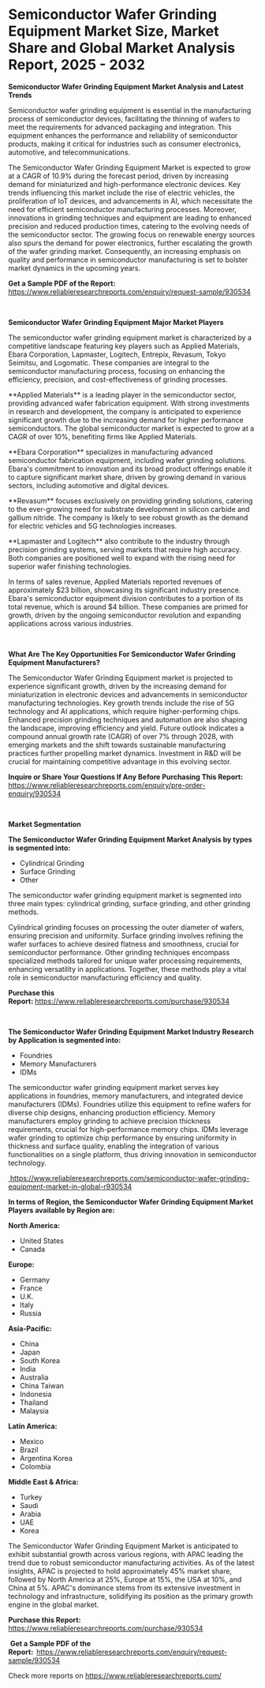 <p><h1>Semiconductor Wafer Grinding Equipment Market Size, Market Share and Global Market Analysis Report, 2025 - 2032</h1></p><p><strong>Semiconductor Wafer Grinding Equipment Market Analysis and Latest Trends</strong></p>
<p><p>Semiconductor wafer grinding equipment is essential in the manufacturing process of semiconductor devices, facilitating the thinning of wafers to meet the requirements for advanced packaging and integration. This equipment enhances the performance and reliability of semiconductor products, making it critical for industries such as consumer electronics, automotive, and telecommunications.</p><p>The Semiconductor Wafer Grinding Equipment Market is expected to grow at a CAGR of 10.9% during the forecast period, driven by increasing demand for miniaturized and high-performance electronic devices. Key trends influencing this market include the rise of electric vehicles, the proliferation of IoT devices, and advancements in AI, which necessitate the need for efficient semiconductor manufacturing processes. Moreover, innovations in grinding techniques and equipment are leading to enhanced precision and reduced production times, catering to the evolving needs of the semiconductor sector. The growing focus on renewable energy sources also spurs the demand for power electronics, further escalating the growth of the wafer grinding market. Consequently, an increasing emphasis on quality and performance in semiconductor manufacturing is set to bolster market dynamics in the upcoming years.</p></p>
<p><strong>Get a Sample PDF of the Report:&nbsp;</strong> <a href="https://www.reliableresearchreports.com/enquiry/request-sample/930534?utm_campaign=3063&utm_medium=2&utm_source=Github&utm_content=ia&utm_term=21032025&utm_id=semiconductor-wafer-grinding-equipment">https://www.reliableresearchreports.com/enquiry/request-sample/930534</a></p>
<p>&nbsp;</p>
<p><strong>Semiconductor Wafer Grinding Equipment Major Market Players</strong></p>
<p><p>The semiconductor wafer grinding equipment market is characterized by a competitive landscape featuring key players such as Applied Materials, Ebara Corporation, Lapmaster, Logitech, Entrepix, Revasum, Tokyo Seimitsu, and Logomatic. These companies are integral to the semiconductor manufacturing process, focusing on enhancing the efficiency, precision, and cost-effectiveness of grinding processes.</p><p>**Applied Materials** is a leading player in the semiconductor sector, providing advanced wafer fabrication equipment. With strong investments in research and development, the company is anticipated to experience significant growth due to the increasing demand for higher performance semiconductors. The global semiconductor market is expected to grow at a CAGR of over 10%, benefiting firms like Applied Materials.</p><p>**Ebara Corporation** specializes in manufacturing advanced semiconductor fabrication equipment, including wafer grinding solutions. Ebara's commitment to innovation and its broad product offerings enable it to capture significant market share, driven by growing demand in various sectors, including automotive and digital devices.</p><p>**Revasum** focuses exclusively on providing grinding solutions, catering to the ever-growing need for substrate development in silicon carbide and gallium nitride. The company is likely to see robust growth as the demand for electric vehicles and 5G technologies increases.</p><p>**Lapmaster and Logitech** also contribute to the industry through precision grinding systems, serving markets that require high accuracy. Both companies are positioned well to expand with the rising need for superior wafer finishing technologies.</p><p>In terms of sales revenue, Applied Materials reported revenues of approximately $23 billion, showcasing its significant industry presence. Ebara's semiconductor equipment division contributes to a portion of its total revenue, which is around $4 billion. These companies are primed for growth, driven by the ongoing semiconductor revolution and expanding applications across various industries.</p></p>
<p>&nbsp;</p>
<p><strong>What Are The Key Opportunities For Semiconductor Wafer Grinding Equipment Manufacturers?</strong></p>
<p><p>The Semiconductor Wafer Grinding Equipment market is projected to experience significant growth, driven by the increasing demand for miniaturization in electronic devices and advancements in semiconductor manufacturing technologies. Key growth trends include the rise of 5G technology and AI applications, which require higher-performing chips. Enhanced precision grinding techniques and automation are also shaping the landscape, improving efficiency and yield. Future outlook indicates a compound annual growth rate (CAGR) of over 7% through 2028, with emerging markets and the shift towards sustainable manufacturing practices further propelling market dynamics. Investment in R&D will be crucial for maintaining competitive advantage in this evolving sector.</p></p>
<p><strong>Inquire or Share Your Questions If Any Before Purchasing This Report:</strong> <a href="https://www.reliableresearchreports.com/enquiry/pre-order-enquiry/930534?utm_campaign=3063&utm_medium=2&utm_source=Github&utm_content=ia&utm_term=21032025&utm_id=semiconductor-wafer-grinding-equipment">https://www.reliableresearchreports.com/enquiry/pre-order-enquiry/930534</a></p>
<p>&nbsp;</p>
<p><strong>Market Segmentation</strong></p>
<p><strong>The Semiconductor Wafer Grinding Equipment Market Analysis by types is segmented into:</strong></p>
<p><ul><li>Cylindrical Grinding</li><li>Surface Grinding</li><li>Other</li></ul></p>
<p><p>The semiconductor wafer grinding equipment market is segmented into three main types: cylindrical grinding, surface grinding, and other grinding methods. </p><p>Cylindrical grinding focuses on processing the outer diameter of wafers, ensuring precision and uniformity. Surface grinding involves refining the wafer surfaces to achieve desired flatness and smoothness, crucial for semiconductor performance. Other grinding techniques encompass specialized methods tailored for unique wafer processing requirements, enhancing versatility in applications. Together, these methods play a vital role in semiconductor manufacturing efficiency and quality.</p></p>
<p><strong>Purchase this Report:&nbsp;</strong><a href="https://www.reliableresearchreports.com/purchase/930534?utm_campaign=3063&utm_medium=2&utm_source=Github&utm_content=ia&utm_term=21032025&utm_id=semiconductor-wafer-grinding-equipment">https://www.reliableresearchreports.com/purchase/930534</a></p>
<p>&nbsp;</p>
<p><strong>The Semiconductor Wafer Grinding Equipment Market Industry Research by Application is segmented into:</strong></p>
<p><ul><li>Foundries</li><li>Memory Manufacturers</li><li>IDMs</li></ul></p>
<p><p>The semiconductor wafer grinding equipment market serves key applications in foundries, memory manufacturers, and integrated device manufacturers (IDMs). Foundries utilize this equipment to refine wafers for diverse chip designs, enhancing production efficiency. Memory manufacturers employ grinding to achieve precision thickness requirements, crucial for high-performance memory chips. IDMs leverage wafer grinding to optimize chip performance by ensuring uniformity in thickness and surface quality, enabling the integration of various functionalities on a single platform, thus driving innovation in semiconductor technology.</p></p>
<p><a href="https://www.reliableresearchreports.com/semiconductor-wafer-grinding-equipment-market-in-global-r930534?utm_campaign=3063&utm_medium=2&utm_source=Github&utm_content=ia&utm_term=21032025&utm_id=semiconductor-wafer-grinding-equipment">&nbsp;https://www.reliableresearchreports.com/semiconductor-wafer-grinding-equipment-market-in-global-r930534</a></p>
<p><strong>In terms of Region, the Semiconductor Wafer Grinding Equipment Market Players available by Region are:</strong></p>
<p>
    <p> <strong> North America: </strong>
        <ul>
            <li>United States</li>
            <li>Canada</li>
        </ul>
        </p> 
    <p> <strong> Europe: </strong>
        <ul>
            <li>Germany</li>
            <li>France</li>
            <li>U.K.</li>
            <li>Italy</li>
            <li>Russia</li>
        </ul>
        </p> 
    <p> <strong> Asia-Pacific: </strong>
        <ul>
            <li>China</li>
            <li>Japan</li>
            <li>South Korea</li>
            <li>India</li>
            <li>Australia</li>
            <li>China Taiwan</li>
            <li>Indonesia</li>
            <li>Thailand</li>
            <li>Malaysia</li>
        </ul>
        </p> 
    <p> <strong> Latin America: </strong>
        <ul>
            <li>Mexico</li>
            <li>Brazil</li>
            <li>Argentina Korea</li>
            <li>Colombia</li>
        </ul>
        </p> 
    <p> <strong> Middle East & Africa: </strong>
        <ul>
            <li>Turkey</li>
            <li>Saudi</li>
            <li>Arabia</li>
            <li>UAE</li>
            <li>Korea</li>
        </ul>
    </p>
    </p>
<p><p>The Semiconductor Wafer Grinding Equipment Market is anticipated to exhibit substantial growth across various regions, with APAC leading the trend due to robust semiconductor manufacturing activities. As of the latest insights, APAC is projected to hold approximately 45% market share, followed by North America at 25%, Europe at 15%, the USA at 10%, and China at 5%. APAC's dominance stems from its extensive investment in technology and infrastructure, solidifying its position as the primary growth engine in the global market.</p></p>
<p><strong>Purchase this Report: </strong><a href="https://www.reliableresearchreports.com/purchase/930534?utm_campaign=3063&utm_medium=2&utm_source=Github&utm_content=ia&utm_term=21032025&utm_id=semiconductor-wafer-grinding-equipment">https://www.reliableresearchreports.com/purchase/930534</a></p>
<p>&nbsp;<strong>Get a Sample PDF of the Report:&nbsp;&nbsp;</strong><a href="https://www.reliableresearchreports.com/enquiry/request-sample/930534?utm_campaign=3063&utm_medium=2&utm_source=Github&utm_content=ia&utm_term=21032025&utm_id=semiconductor-wafer-grinding-equipment">https://www.reliableresearchreports.com/enquiry/request-sample/930534</a></p>
<p><strong></strong></p>
<p>Check more reports on <a href="https://www.reliableresearchreports.com/?utm_campaign=3063&utm_medium=2&utm_source=Github&utm_content=ia&utm_term=21032025&utm_id=semiconductor-wafer-grinding-equipment">https://www.reliableresearchreports.com/</a></p>